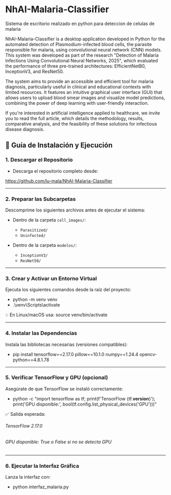 # NhAI-Malaria-Classifier
Sistema de escritorio realizado en python para deteccion de celulas de malaria

NhAI-Malaria-Classifier is a desktop application developed in Python for the automated detection of Plasmodium-infected blood cells, the parasite responsible for malaria, using convolutional neural network (CNN) models. This system was developed as part of the research "Detection of Malaria Infections Using Convolutional Neural Networks, 2025", which evaluated the performance of three pre-trained architectures: EfficientNetB0, InceptionV3, and ResNet50.

The system aims to provide an accessible and efficient tool for malaria diagnosis, particularly useful in clinical and educational contexts with limited resources. It features an intuitive graphical user interface (GUI) that allows users to upload blood smear images and visualize model predictions, combining the power of deep learning with user-friendly interaction.

If you're interested in artificial intelligence applied to healthcare, we invite you to read the full article, which details the methodology, results, comparative analysis, and the feasibility of these solutions for infectious disease diagnosis.

## 🔧 Guía de Instalación y Ejecución

### 1. Descargar el Repositorio
* Descarga el repositorio completo desde:

https://github.com/lu-mala/NhAI-Malaria-Classifier

---

### 2. Preparar las Subcarpetas
Descomprime los siguientes archivos antes de ejecutar el sistema:

- Dentro de la carpeta `cell_images/`:
  - `Parasitized/`
  - `Uninfected/`

- Dentro de la carpeta `modelos/`:
  - `InceptionV3/`
  - `ResNet50/`

---

### 3. Crear y Activar un Entorno Virtual

Ejecuta los siguientes comandos desde la raíz del proyecto:

- python -m venv venv
- .\venv\Scripts\activate

💡 En Linux/macOS usa: 
source venv/bin/activate

---
### 4. Instalar las Dependencias
Instala las bibliotecas necesarias (versiones compatibles):

- pip install tensorflow==2.17.0 pillow==10.1.0 numpy==1.24.4 opencv-python==4.8.1.78

---
### 5. Verificar TensorFlow y GPU (opcional)
Asegúrate de que TensorFlow se instaló correctamente:
- python -c "import tensorflow as tf; print(f'TensorFlow {tf.__version__}'); print('GPU disponible:', bool(tf.config.list_physical_devices('GPU')))"

✅ Salida esperada:

###### TensorFlow 2.17.0

###### GPU disponible: True  o False si no se detecta GPU

---
### 6. Ejecutar la Interfaz Gráfica
Lanza la interfaz con:
- python interfaz_malaria.py
